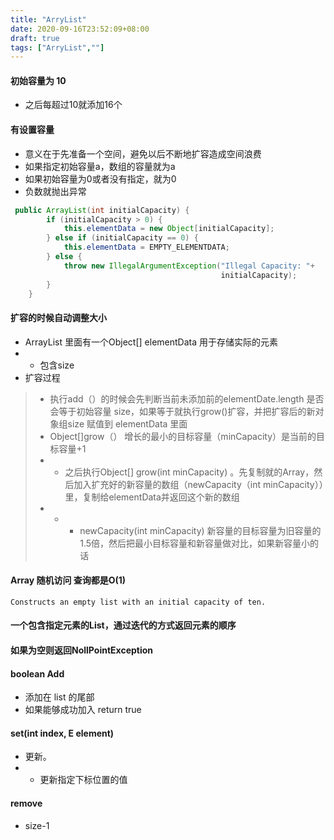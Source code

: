 ```yaml
---
title: "ArryList"
date: 2020-09-16T23:52:09+08:00
draft: true
tags: ["ArryList",""]
---
```


#### 初始容量为 10
- 之后每超过10就添加16个
#### 有设置容量
- 意义在于先准备一个空间，避免以后不断地扩容造成空间浪费
- 如果指定初始容量a，数组的容量就为a
- 如果初始容量为0或者没有指定，就为0
- 负数就抛出异常
```java
 public ArrayList(int initialCapacity) {
        if (initialCapacity > 0) {
            this.elementData = new Object[initialCapacity];
        } else if (initialCapacity == 0) {
            this.elementData = EMPTY_ELEMENTDATA;
        } else {
            throw new IllegalArgumentException("Illegal Capacity: "+
                                               initialCapacity);
        }
    }
```
#### 扩容的时候自动调整大小
- ArrayList 里面有一个Object[] elementData 用于存储实际的元素
- - 包含size
- 扩容过程
>- 执行add（）的时候会先判断当前未添加前的elementDate.length 是否会等于初始容量 size，如果等于就执行grow()扩容，并把扩容后的新对象组size 赋值到 elementData 里面
>-  Object[]grow（） 增长的最小的目标容量（minCapacity）是当前的目标容量+1
>- - 之后执行Object[] grow(int minCapacity) 。先复制就的Array，然后加入扩充好的新容量的数组（newCapacity（int minCapacity））里，复制给elementData并返回这个新的数组
>- - - newCapacity(int minCapacity) 新容量的目标容量为旧容量的1.5倍，然后把最小目标容量和新容量做对比，如果新容量小的话

#### Array 随机访问 查询都是O(1)
`Constructs an empty list with an initial capacity of ten.`
#### 一个包含指定元素的List，通过迭代的方式返回元素的顺序
#### 如果为空则返回NollPointException

####  boolean Add
- 添加在 list 的尾部
- 如果能够成功加入 return true
#### set(int index, E element)
- 更新。
- - 更新指定下标位置的值

#### remove

- size-1
